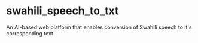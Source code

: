 # swahili_speech_to_txt
An AI-based web platform that enables conversion of Swahili speech to it's corresponding text
